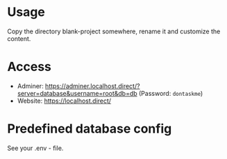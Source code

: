 Usage
========================================================================

Copy the directory blank-project somewhere, rename it and customize the content.


Access
========================================================================

- Adminer: https://adminer.localhost.direct/?server=database&username=root&db=db (Password: `dontaskme`)
- Website: https://localhost.direct/


Predefined database config
========================================================================

See your .env - file.

